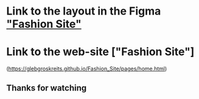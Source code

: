 # Link to the layout in the Figma ["Fashion Site"](https://www.figma.com/design/BP9s0YHu0ToI7HFaFFxgDn/Fashion-Site1?m=auto&t=zmPx3Iy5O1vZOKQz-6)
# Link to the web-site ["Fashion Site"]
(https://glebgroskreits.github.io/Fashion_Site/pages/home.html)
## Thanks for watching
